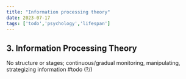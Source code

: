 ```yaml
---
title: "Information processing theory"
date: 2023-07-17
tags: ['todo','psychology','lifespan']
---
```


## 3. Information Processing Theory
   No structure or stages; continuous/gradual 
   monitoring, manipulating, strategizing information
#todo 
(?/)